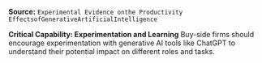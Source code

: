**Source:** `Experimental Evidence onthe Productivity EffectsofGenerativeArtificialIntelligence`

**Critical Capability: Experimentation and Learning**
Buy-side firms should encourage experimentation with generative AI tools like ChatGPT to understand their potential impact on different roles and tasks.
